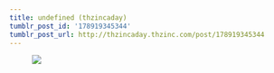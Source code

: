 ```yaml
---
title: undefined (thzincaday)
tumblr_post_id: '178919345344'
tumblr_post_url: http://thzincaday.thzinc.com/post/178919345344
---
```


<figure class="tmblr-full" data-orig-height="1280" data-orig-width="961"><img src="https://66.media.tumblr.com/2c90e5ae1a4870dda9984489db9faf13/tumblr_pge1oz5ulO1qiatw7_540.jpg" data-orig-height="1280" data-orig-width="961"></figure>